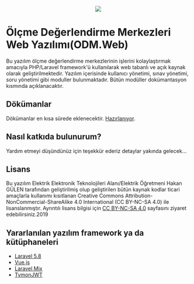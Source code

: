 <p align="center"><img src=http://nevsehirodm.meb.gov.tr/otomasyon/images/Logo.png"></p>
    
# Ölçme Değerlendirme Merkezleri Web Yazılımı(ODM.Web)

Bu yazılım ölçme değerlendirme merkezlerinin işlerini kolaylaştırmak amacıyla PHP/Laravel framework'ü kullanılarak web tabanlı ve açık kaynak olarak geliştirilmektedir.
Yazılım içerisinde kullanıcı yönetimi, sınav yönetimi, soru yönetimi gibi moduller bulunmaktadır.
Bütün modüller dokümantasyon kısmında açıklanacaktır.

## Dökümanlar

Dökümanlar en kısa sürede eklenecektir. [Hazırlanıyor]().

## Nasıl katkıda bulunurum?

Yardım etmeyi düşündünüz için teşekkür ederiz detaylar yakında gelecek...

## Lisans

Bu yazılım Elektrik Elektronik Teknolojileri Alanı/Elektrik Öğretmeni Hakan GÜLEN tarafından geliştirilmiş olup geliştirilen bütün kaynak kodlar 
ticari amaçlarla kullanımı kısıtlanan Creative Commons Attribution-NonCommercial-ShareAlike 4.0 International (CC BY-NC-SA 4.0) ile lisanslanmıştır.
Ayrıntılı lisans bilgisi için [CC BY-NC-SA 4.0](https://creativecommons.org/licenses/by-nc-sa/4.0/legalcode.tr) sayfasını ziyaret edebilirsiniz.2019

## Yararlanılan yazılım framework ya da kütüphaneleri

* [Laravel 5.8](https://laravel.com/docs/5.8/)
* [Vue.js](https://vuejs.org/v2/guide/)
* [Laravel Mix](https://laravel-mix.com/)
* [TymonJWT](https://github.com/tymondesigns/jwt-auth)
